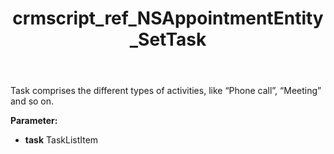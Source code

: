 ﻿---
title: crmscript_ref_NSAppointmentEntity_SetTask
description: NSAppointmentEntity.SetTask(TaskListItem task)
intellisense: NSAppointmentEntity.SetTask
keywords: NSAppointmentEntity, GetTask
so.topic: reference
---

Task comprises the different types of activities, like “Phone call”, “Meeting” and so on.

**Parameter:** 
 - **task** TaskListItem

